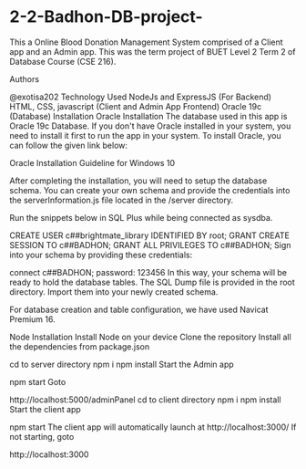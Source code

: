 # 2-2-Badhon-DB-project-

This a Online Blood Donation Management System comprised of a Client app and an Admin app.
This was the term project of BUET Level 2 Term 2 of Database Course (CSE 216).

Authors

@exotisa202
Technology Used
NodeJs and ExpressJS (For Backend)
HTML, CSS, javascript (Client and Admin App Frontend)
Oracle 19c (Database)
Installation
Oracle Installation
The database used in this app is Oracle 19c Database. If you don't have Oracle installed in your system, you need to install it first to run the app in your system. To install Oracle, you can follow the given link below:

Oracle Installation Guideline for Windows 10

After completing the installation, you will need to setup the database schema. You can create your own schema and provide the credentials into the serverInformation.js file located in the /server directory.

Run the snippets below in SQL Plus while being connected as sysdba.

  CREATE USER c##brightmate_library IDENTIFIED BY root;
  GRANT CREATE SESSION TO c##BADHON;
  GRANT ALL PRIVILEGES TO c##BADHON;
Sign into your schema by providing these credentials:

  connect c##BADHON;
  password: 123456
In this way, your schema will be ready to hold the database tables. The SQL Dump file is provided in the root directory. Import them into your newly created schema.

For database creation and table configuration, we have used Navicat Premium 16.


Node Installation
Install Node on your device
Clone the repository
Install all the dependencies from package.json

cd to server directory
  npm i
  npm install
Start the Admin app

 npm start
Goto

 http://localhost:5000/adminPanel
cd to client directory
  npm i
  npm install
Start the client app

 npm start
The client app will automatically launch at http://localhost:3000/ If not starting, goto

 http://localhost:3000
